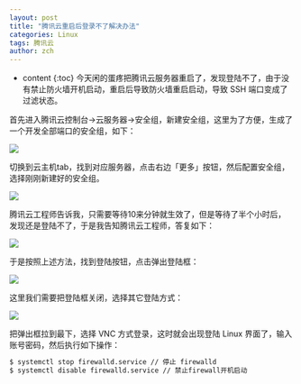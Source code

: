 ```yaml
---
layout: post
title: "腾讯云重启后登录不了解决办法"
categories: Linux
tags: 腾讯云
author: zch
---
```


* content
{:toc}
今天闲的蛋疼把腾讯云服务器重启了，发现登陆不了，由于没有禁止防火墙开机启动，重启后导致防火墙重启启动，导致 SSH 端口变成了过滤状态。











首先进入腾讯云控制台->云服务器->安全组，新建安全组，这里为了方便，生成了一个开发全部端口的安全组，如下：

![](https://gitee.com/objcoding/md-picture/raw/master/img/tencent_cloud.png)





切换到云主机tab，找到对应服务器，点击右边「更多」按钮，然后配置安全组，选择刚刚新建好的安全组。

![](https://gitee.com/objcoding/md-picture/raw/master/img/tencent_cloud_3.png)



腾讯云工程师告诉我，只需要等待10来分钟就生效了，但是等待了半个小时后，发现还是登陆不了，于是我告知腾讯云工程师，答复如下：

![](https://gitee.com/objcoding/md-picture/raw/master/img/tencent_cloud_4.png)



于是按照上述方法，找到登陆按钮，点击弹出登陆框：

![](https://gitee.com/objcoding/md-picture/raw/master/img/tencent_cloud_5.png)

这里我们需要把登陆框关闭，选择其它登陆方式：

![](https://gitee.com/objcoding/md-picture/raw/master/img/tencent_cloud_6.png)

把弹出框拉到最下，选择 VNC 方式登录，这时就会出现登陆 Linux 界面了，输入账号密码，然后执行如下操作：

```bash
$ systemctl stop firewalld.service // 停止 firewalld
$ systemctl disable firewalld.service // 禁止firewall开机启动
```

